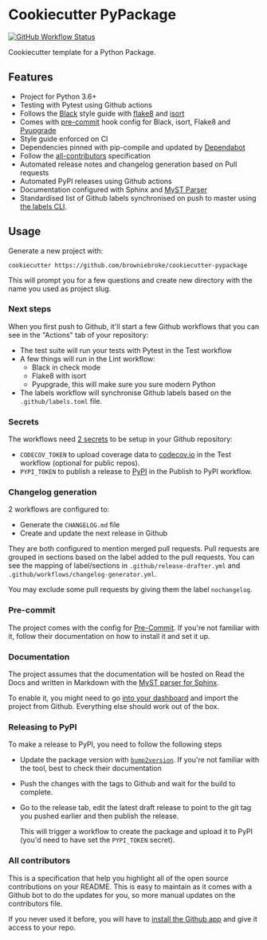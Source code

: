 # Cookiecutter PyPackage

<a href="https://github.com/browniebroke/cookiecutter-pypackage/actions?query=workflow%3ATest">
  <img src="https://img.shields.io/github/workflow/status/browniebroke/cookiecutter-pypackage/Test?label=Test&logo=github&style=flat-square" alt="GitHub Workflow Status" >
</a>

Cookiecutter template for a Python Package.

## Features

- Project for Python 3.6+
- Testing with Pytest using Github actions
- Follows the [Black](https://github.com/psf/black) style guide with [flake8](https://pypi.org/project/flake8/) and [isort](https://pypi.org/project/isort/)
- Comes with [pre-commit](https://pre-commit.com/) hook config for Black, isort, Flake8 and [Pyupgrade](https://github.com/asottile/pyupgrade)
- Style guide enforced on CI
- Dependencies pinned with pip-compile and updated by [Dependabot](https://dependabot.com/)
- Follow the [all-contributors](https://github.com/all-contributors/all-contributors) specification
- Automated release notes and changelog generation based on Pull requests
- Automated PyPI releases using Github actions
- Documentation configured with Sphinx and [MyST Parser](https://myst-parser.readthedocs.io)
- Standardised list of Github labels synchronised on push to master using [the labels CLI](https://github.com/hackebrot/labels).

## Usage

Generate a new project with:

```shell
cookiecutter https://github.com/browniebroke/cookiecutter-pypackage
```

This will prompt you for a few questions and create new directory with the name you used as project slug.

### Next steps

When you first push to Github, it'll start a few Github workflows that you can see in the "Actions" tab of your repository:

- The test suite will run your tests with Pytest in the Test workflow
- A few things will run in the Lint workflow:
   - Black in check mode
   - Flake8 with isort
   - Pyupgrade, this will make sure you sure modern Python
- The labels workflow will synchronise Github labels based on the `.github/labels.toml` file.

### Secrets

The workflows need [2 secrets](https://help.github.com/en/actions/configuring-and-managing-workflows/creating-and-storing-encrypted-secrets) to be setup in your Github repository:

- `CODECOV_TOKEN` to upload coverage data to [codecov.io](https://codecov.io/) in the Test workflow (optional for public repos).
- `PYPI_TOKEN` to publish a release to [PyPI](https://pypi.org/) in the Publish to PyPI workflow.

### Changelog generation

2 workflows are configured to:
 
- Generate the `CHANGELOG.md` file
- Create and update the next release in Github

They are both configured to mention merged pull requests. Pull requests are grouped in sections based on the label added to the pull requests. You can see the mapping of label/sections in `.github/release-drafter.yml` and `.github/workflows/changelog-generator.yml`.

You may exclude some pull requests by giving them the label `nochangelog`.

### Pre-commit

The project comes with the config for [Pre-Commit](https://pre-commit.com/). If you're not familiar with it, follow their documentation on how to install it and set it up.

### Documentation

The project assumes that the documentation will be hosted on Read the Docs and written in Markdown with the [MyST parser for Sphinx](https://myst-parser.readthedocs.io/en/latest/). 

To enable it, you might need to go [into your dashboard](https://readthedocs.org/dashboard/) and import the project from Github. Everything else should work out of the box.

### Releasing to PyPI

To make a release to PyPI, you need to follow the following steps

- Update the package version with [`bump2version`](https://pypi.org/project/bump2version/). If you're not familiar with the tool, best to check their documentation
- Push the changes with the tags to Github and wait for the build to complete.
- Go to the release tab, edit the latest draft release to point to the git tag you pushed earlier and then publish the release. 

  This will trigger a workflow to create the package and upload it to PyPI (you'd need to have set the `PYPI_TOKEN` secret).

### All contributors

This is a specification that help you highlight all of the open source contributions on your README. This is easy to maintain as it comes with a Github bot to do the updates for you, so more manual updates on the contributors file.

If you never used it before, you will have to [install the Github app](https://allcontributors.org/docs/en/bot/installation) and give it access to your repo.
